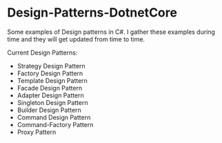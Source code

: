 # Design-Patterns-DotnetCore

Some examples of Design patterns in C#. I gather these examples during time and they will get updated from time to time.

Current Design Patterns:
- Strategy Design Pattern
- Factory Design Pattern
- Template Design Pattern
- Facade Design Pattern
- Adapter Design Pattern
- Singleton Design Pattern
- Builder Design Pattern
- Command Design Pattern
- Command-Factory Pattern
- Proxy Pattern
